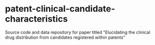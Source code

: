 # patent-clinical-candidate-characteristics
Source code and data repository for paper titled "Elucidating the clinical drug distribution from candidates registered within patents"
